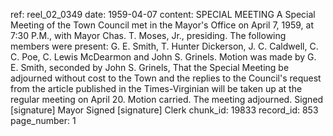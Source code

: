 ref: reel_02_0349
date: 1959-04-07
content: SPECIAL MEETING
A Special Meeting of the Town Council met in the Mayor's Office on April 7, 1959, at 7:30 P.M., with Mayor Chas. T. Moses, Jr., presiding.
The following members were present: G. E. Smith, T. Hunter Dickerson, J. C. Caldwell, C. C. Poe, C. Lewis McDearmon and John S. Grinels.
Motion was made by G. E. Smith, seconded by John S. Grinels, That the Special Meeting be adjourned without cost to the Town and the replies to the Council's request from the article published in the Times-Virginian will be taken up at the regular meeting on April 20. Motion carried.
The meeting adjourned.
Signed [signature] Mayor
Signed [signature] Clerk
chunk_id: 19833
record_id: 853
page_number: 1

